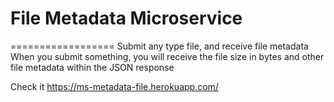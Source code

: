 # File Metadata Microservice
==================
Submit any type file, and receive file metadata
When you submit something, you will receive the file size in bytes and other file metadata within the JSON response

Check it https://ms-metadata-file.herokuapp.com/
